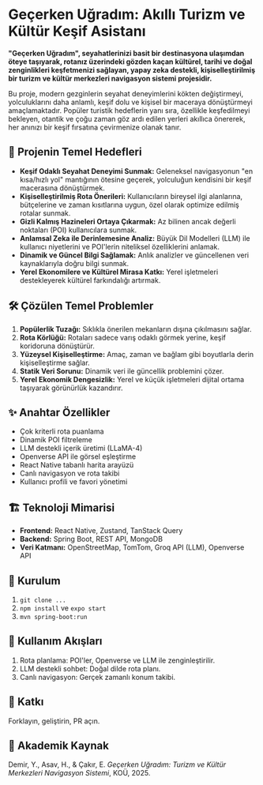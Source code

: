 # Geçerken Uğradım: Akıllı Turizm ve Kültür Keşif Asistanı

**"Geçerken Uğradım", seyahatlerinizi basit bir destinasyona ulaşımdan öteye taşıyarak, rotanız üzerindeki gözden kaçan kültürel, tarihi ve doğal zenginlikleri keşfetmenizi sağlayan, yapay zeka destekli, kişiselleştirilmiş bir turizm ve kültür merkezleri navigasyon sistemi projesidir.**

Bu proje, modern gezginlerin seyahat deneyimlerini kökten değiştirmeyi, yolculuklarını daha anlamlı, keşif dolu ve kişisel bir maceraya dönüştürmeyi amaçlamaktadır. Popüler turistik hedeflerin yanı sıra, özellikle keşfedilmeyi bekleyen, otantik ve çoğu zaman göz ardı edilen yerleri akıllıca önererek, her anınızı bir keşif fırsatına çevirmenize olanak tanır.

## 🎯 Projenin Temel Hedefleri

- **Keşif Odaklı Seyahat Deneyimi Sunmak:** Geleneksel navigasyonun "en kısa/hızlı yol" mantığının ötesine geçerek, yolculuğun kendisini bir keşif macerasına dönüştürmek.
- **Kişiselleştirilmiş Rota Önerileri:** Kullanıcıların bireysel ilgi alanlarına, bütçelerine ve zaman kısıtlarına uygun, özel olarak optimize edilmiş rotalar sunmak.
- **Gizli Kalmış Hazineleri Ortaya Çıkarmak:** Az bilinen ancak değerli noktaları (POI) kullanıcılara sunmak.
- **Anlamsal Zeka ile Derinlemesine Analiz:** Büyük Dil Modelleri (LLM) ile kullanıcı niyetlerini ve POI'lerin niteliksel özelliklerini anlamak.
- **Dinamik ve Güncel Bilgi Sağlamak:** Anlık analizler ve güncellenen veri kaynaklarıyla doğru bilgi sunmak.
- **Yerel Ekonomilere ve Kültürel Mirasa Katkı:** Yerel işletmeleri destekleyerek kültürel farkındalığı artırmak.

## 🛠️ Çözülen Temel Problemler

1. **Popülerlik Tuzağı:** Sıklıkla önerilen mekanların dışına çıkılmasını sağlar.
2. **Rota Körlüğü:** Rotaları sadece varış odaklı görmek yerine, keşif koridoruna dönüştürür.
3. **Yüzeysel Kişiselleştirme:** Amaç, zaman ve bağlam gibi boyutlarla derin kişiselleştirme sağlar.
4. **Statik Veri Sorunu:** Dinamik veri ile güncellik problemini çözer.
5. **Yerel Ekonomik Dengesizlik:** Yerel ve küçük işletmeleri dijital ortama taşıyarak görünürlük kazandırır.

## ✨ Anahtar Özellikler

- Çok kriterli rota puanlama
- Dinamik POI filtreleme
- LLM destekli içerik üretimi (LLaMA-4)
- Openverse API ile görsel eşleştirme
- React Native tabanlı harita arayüzü
- Canlı navigasyon ve rota takibi
- Kullanıcı profili ve favori yönetimi

## 🏗️ Teknoloji Mimarisi

- **Frontend:** React Native, Zustand, TanStack Query
- **Backend:** Spring Boot, REST API, MongoDB
- **Veri Katmanı:** OpenStreetMap, TomTom, Groq API (LLM), Openverse API

## 🚀 Kurulum 

1. `git clone ...`
2. `npm install` ve `expo start`
3. `mvn spring-boot:run`


## 📄 Kullanım Akışları

1. Rota planlama: POI'ler, Openverse ve LLM ile zenginleştirilir.
2. LLM destekli sohbet: Doğal dilde rota planı.
3. Canlı navigasyon: Gerçek zamanlı konum takibi.

## 🤝 Katkı

Forklayın, geliştirin, PR açın.

## 📝 Akademik Kaynak

Demir, Y., Asav, H., & Çakır, E. *Geçerken Uğradım: Turizm ve Kültür Merkezleri Navigasyon Sistemi*, KOÜ, 2025.

